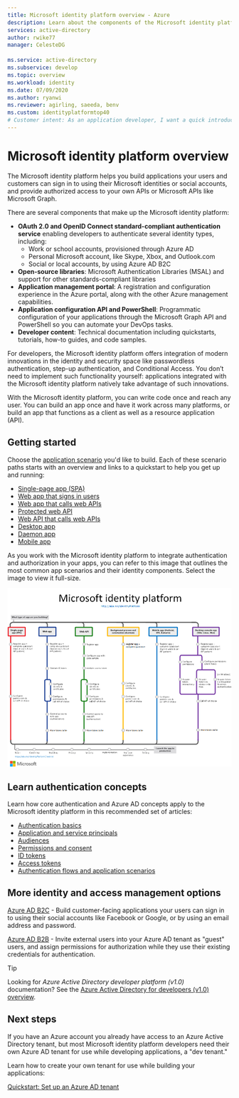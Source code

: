 ```yaml
---
title: Microsoft identity platform overview - Azure
description: Learn about the components of the Microsoft identity platform and how they can help you build identity and access management (IAM) support into your applications.
services: active-directory
author: rwike77
manager: CelesteDG

ms.service: active-directory
ms.subservice: develop
ms.topic: overview
ms.workload: identity
ms.date: 07/09/2020
ms.author: ryanwi
ms.reviewer: agirling, saeeda, benv
ms.custom: identityplatformtop40
# Customer intent: As an application developer, I want a quick introduction to the Microsoft identity platform so I can decide if this platform meets my application development requirements.
---
```


# Microsoft identity platform overview

The Microsoft identity platform helps you build applications your users and customers can sign in to using their Microsoft identities or social accounts, and provide authorized access to your own APIs or Microsoft APIs like Microsoft Graph.

There are several components that make up the Microsoft identity platform:

- **OAuth 2.0 and OpenID Connect standard-compliant authentication service** enabling developers to authenticate several identity types, including:
  - Work or school accounts, provisioned through Azure AD
  - Personal Microsoft account, like Skype, Xbox, and Outlook.com
  - Social or local accounts, by using Azure AD B2C
- **Open-source libraries**: Microsoft Authentication Libraries (MSAL) and support for other standards-compliant libraries
- **Application management portal**: A registration and configuration experience in the Azure portal, along with the other Azure management capabilities.
- **Application configuration API and PowerShell**: Programmatic configuration of your applications through the Microsoft Graph API and PowerShell so you can automate your DevOps tasks.
- **Developer content**: Technical documentation including quickstarts, tutorials, how-to guides, and code samples.

For developers, the Microsoft identity platform offers integration of modern innovations in the identity and security space like passwordless authentication, step-up authentication, and Conditional Access. You don’t need to implement such functionality yourself: applications integrated with the Microsoft identity platform natively take advantage of such innovations.

With the Microsoft identity platform, you can write code once and reach any user. You can build an app once and have it work across many platforms, or build an app that functions as a client as well as a resource application (API).

## Getting started

Choose the [application scenario](authentication-flows-app-scenarios.md) you'd like to build. Each of these scenario paths starts with an overview and links to a quickstart to help you get up and running:

- [Single-page app (SPA)](scenario-spa-overview.md)
- [Web app that signs in users](scenario-web-app-sign-user-overview.md)
- [Web app that calls web APIs](scenario-web-app-call-api-overview.md)
- [Protected web API](scenario-protected-web-api-overview.md)
- [Web API that calls web APIs](scenario-web-api-call-api-overview.md)
- [Desktop app](scenario-desktop-overview.md)
- [Daemon app](scenario-daemon-overview.md)
- [Mobile app](scenario-mobile-overview.md)

As you work with the Microsoft identity platform to integrate authentication and authorization in your apps, you can refer to this image that outlines the most common app scenarios and their identity components. Select the image to view it full-size.

[![Metro map showing several application scenarios in Microsoft identity platform](./media/v2-overview/application-scenarios-identity-platform.png)](./media/v2-overview/application-scenarios-identity-platform.svg#lightbox)

## Learn authentication concepts

Learn how core authentication and Azure AD concepts apply to the Microsoft identity platform in this recommended set of articles:

- [Authentication basics](./authentication-vs-authorization.md)
- [Application and service principals](app-objects-and-service-principals.md)
- [Audiences](v2-supported-account-types.md)
- [Permissions and consent](v2-permissions-and-consent.md)
- [ID tokens](id-tokens.md)
- [Access tokens](access-tokens.md)
- [Authentication flows and application scenarios](authentication-flows-app-scenarios.md)

## More identity and access management options

[Azure AD B2C](../../active-directory-b2c/overview.md) - Build customer-facing applications your users can sign in to using their social accounts like Facebook or Google, or by using an email address and password.

[Azure AD B2B](../external-identities/what-is-b2b.md) - Invite external users into your Azure AD tenant as "guest" users, and assign permissions for authorization while they use their existing credentials for authentication.

> [!TIP]
> Looking for *Azure Active Directory developer platform (v1.0)* documentation? See the [Azure Active Directory for developers (v1.0) overview](../azuread-dev/v1-overview.md).

## Next steps

If you have an Azure account you already have access to an Azure Active Directory tenant, but most Microsoft identity platform developers need their own Azure AD tenant for use while developing applications, a "dev tenant."

Learn how to create your own tenant for use while building your applications:

[Quickstart: Set up an Azure AD tenant](quickstart-create-new-tenant.md)